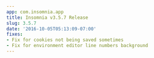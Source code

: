 ```yaml
---
app: com.insomnia.app
title: Insomnia v3.5.7 Release
slug: 3.5.7
date: '2016-10-05T05:13:09-07:00'
fixes:
- Fix for cookies not being saved sometimes
- Fix for environment editor line numbers background
---
```


